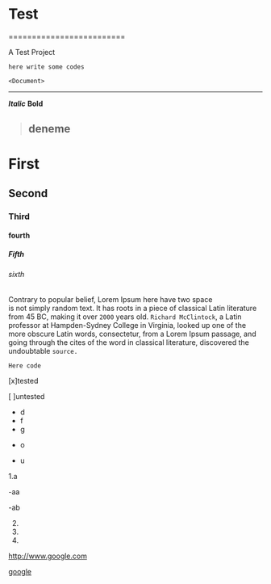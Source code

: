 # Test
=========================

A Test Project
```
here write some codes
```

```
<Document> 
```
---
***Italic***
**Bold**

>## deneme

# First
## Second
### Third
#### fourth
##### Fifth
###### sixth

Contrary to popular belief, Lorem Ipsum here have two space  
is not simply random text. It has roots in a piece of classical Latin literature from 45 BC, making it over `2000` years old. ``Richard McClintock``, a Latin professor at Hampden-Sydney College in Virginia, looked up one of the more obscure Latin words, consectetur, from a Lorem Ipsum passage, and going through the cites of the word in classical literature, discovered the undoubtable ````source.````


```
Here code 
```

[x]tested

[ ]untested


* d
* f
* g
+ o
- u

1.a

  -aa
  
  -ab
  
2.

3.

4.

http://www.google.com

[google](http://www.google.com)
